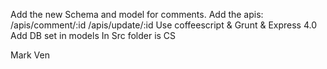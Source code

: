 
Add the new Schema and model for comments.
Add the apis:
	/apis/comment/:id
	/apis/update/:id
Use coffeescript & Grunt & Express 4.0
Add DB set in models
In Src folder is CS

Mark Ven

